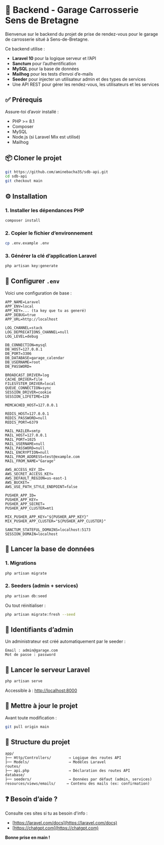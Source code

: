 
# 🚗 Backend - Garage Carrosserie Sens de Bretagne

Bienvenue sur le backend du projet de prise de rendez-vous pour le garage de carrosserie situé à Sens-de-Bretagne.

Ce backend utilise :

- **Laravel 10** pour la logique serveur et l’API
- **Sanctum** pour l’authentification
- **MySQL** pour la base de données
- **Mailhog** pour les tests d’envoi d’e-mails
- **Seeder** pour injecter un utilisateur admin et des types de services
- Une API REST pour gérer les rendez-vous, les utilisateurs et les services

## ✅ Prérequis

Assure-toi d’avoir installé :

- PHP >= 8.1
- Composer
- MySQL
- Node.js (si Laravel Mix est utilisé)
- Mailhog

## 📦 Cloner le projet

```bash
git https://github.com/aminebacha35/sdb-api.git
cd sdb-api
git checkout main
```

## ⚙️ Installation

### 1. Installer les dépendances PHP

```bash
composer install
```

### 2. Copier le fichier d’environnement

```bash
cp .env.example .env
```

### 3. Générer la clé d’application Laravel

```bash
php artisan key:generate
```

## 🔧 Configurer `.env`

Voici une configuration de base :

```env
APP_NAME=Laravel
APP_ENV=local
APP_KEY=... (ta key que tu as generé)
APP_DEBUG=true
APP_URL=http://localhost

LOG_CHANNEL=stack
LOG_DEPRECATIONS_CHANNEL=null
LOG_LEVEL=debug

DB_CONNECTION=mysql
DB_HOST=127.0.0.1
DB_PORT=3306
DB_DATABASE=garage_calendar
DB_USERNAME=root
DB_PASSWORD=

BROADCAST_DRIVER=log
CACHE_DRIVER=file
FILESYSTEM_DRIVER=local
QUEUE_CONNECTION=sync
SESSION_DRIVER=cookie
SESSION_LIFETIME=120

MEMCACHED_HOST=127.0.0.1

REDIS_HOST=127.0.0.1
REDIS_PASSWORD=null
REDIS_PORT=6379

MAIL_MAILER=smtp
MAIL_HOST=127.0.0.1
MAIL_PORT=1025
MAIL_USERNAME=null
MAIL_PASSWORD=null
MAIL_ENCRYPTION=null
MAIL_FROM_ADDRESS=test@example.com
MAIL_FROM_NAME="Garage"

AWS_ACCESS_KEY_ID=
AWS_SECRET_ACCESS_KEY=
AWS_DEFAULT_REGION=us-east-1
AWS_BUCKET=
AWS_USE_PATH_STYLE_ENDPOINT=false

PUSHER_APP_ID=
PUSHER_APP_KEY=
PUSHER_APP_SECRET=
PUSHER_APP_CLUSTER=mt1

MIX_PUSHER_APP_KEY="${PUSHER_APP_KEY}"
MIX_PUSHER_APP_CLUSTER="${PUSHER_APP_CLUSTER}"

SANCTUM_STATEFUL_DOMAINS=localhost:5173
SESSION_DOMAIN=localhost

```


## 🧪 Lancer la base de données

### 1. Migrations

```bash
php artisan migrate
```

### 2. Seeders (admin + services)

```bash
php artisan db:seed
```

Ou tout réinitialiser :

```bash
php artisan migrate:fresh --seed
```

## 👤 Identifiants d’admin

Un administrateur est créé automatiquement par le seeder :

```
Email : admin@garage.com
Mot de passe : password
```

## 🚀 Lancer le serveur Laravel

```bash
php artisan serve
```

Accessible à : [http://localhost:8000](http://localhost:8000)

## 🔁 Mettre à jour le projet

Avant toute modification :

```bash
git pull origin main
```

## 📂 Structure du projet

```
app/
├── Http/Controllers/        → Logique des routes API
├── Models/                  → Modèles Laravel
routes/
├── api.php                  → Déclaration des routes API
database/
├── seeders/                 → Données par défaut (admin, services)
resources/views/emails/     → Contenu des mails (ex: confirmation)
```

## ❓ Besoin d’aide ?

Consulte ces sites si tu as besoin d'info :

- [https://laravel.com/docs](https://laravel.com/docs)
- [https://chatgpt.com](https://chatgpt.com)

**Bonne prise en main !**
